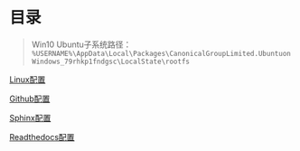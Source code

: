 # 目录

>Win10 Ubuntu子系统路径：`%USERNAME%\AppData\Local\Packages\CanonicalGroupLimited.UbuntuonWindows_79rhkp1fndgsc\LocalState\rootfs`

[Linux配置](Linux_conf.html)

[Github配置](Github_conf.html)

[Sphinx配置](Sphinx_conf.html)

[Readthedocs配置](Readthedocs_conf.html)

